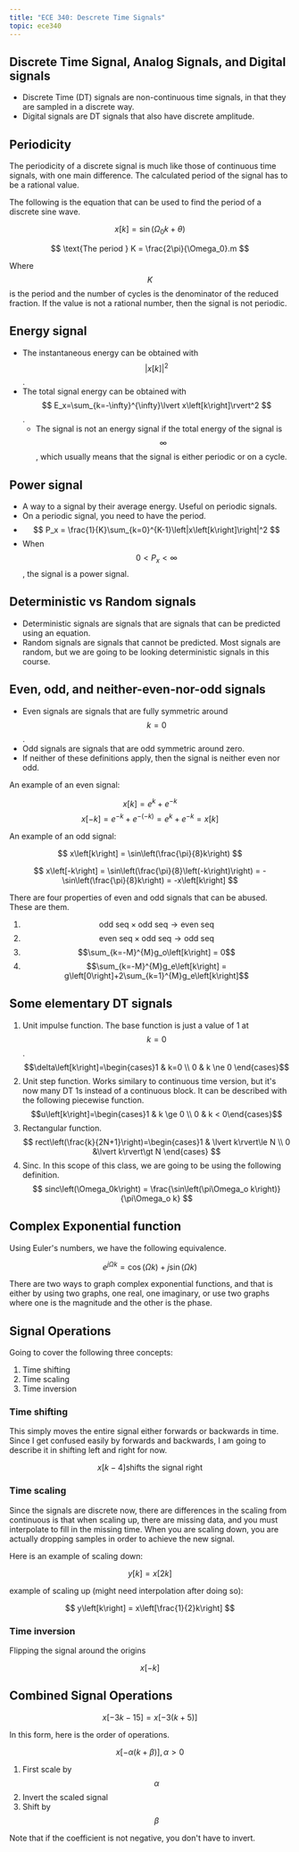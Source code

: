 ```yaml
---
title: "ECE 340: Descrete Time Signals"
topic: ece340
---
```


## Discrete Time Signal, Analog Signals, and Digital signals

- Discrete Time (DT) signals are non-continuous time signals, in that they are sampled in a discrete way.
- Digital signals are DT signals that also have discrete amplitude.

## Periodicity

The periodicity of a discrete signal is much like those of continuous time signals, with one main difference. The calculated period of the signal has to be a rational value.

The following is the equation that can be used to find the period of a discrete sine wave.

$$
x\left[k\right] = \sin\left(\Omega_0k+\theta\right)
$$

$$
\text{The period } K = \frac{2\pi}{\Omega_0}.m
$$

Where $$K$$ is the period and the number of cycles is the denominator of the reduced fraction. If the value is not a rational number, then the signal is not periodic.

## Energy signal

- The instantaneous energy can be obtained with $$ \lvert x\left[k\right]\rvert ^2 $$.
- The total signal energy can be obtained with $$ E_x=\sum_{k=-\infty}^{\infty}\lvert x\left[k\right]\rvert^2 $$.
  - The signal is not an energy signal if the total energy of the signal is $$\infty$$, which usually means that the signal is either periodic or on a cycle.

## Power signal

- A way to a signal by their average energy. Useful on periodic signals.
- On a periodic signal, you need to have the period.
- $$ P_x = \frac{1}{K}\sum_{k=0}^{K-1}\left|x\left[k\right]\right|^2 $$
- When $$0 < P_x < \infty$$, the signal is a power signal.

## Deterministic vs Random signals

- Deterministic signals are signals that are signals that can be predicted using an equation.
- Random signals are signals that cannot be predicted. Most signals are random, but we are going to be looking deterministic signals in this course.

## Even, odd, and neither-even-nor-odd signals

- Even signals are signals that are fully symmetric around $$k=0$$.
- Odd signals are signals that are odd symmetric around zero.
- If neither of these definitions apply, then the signal is neither even nor odd.

An example of an even signal:

$$
x\left[k\right] = e^k+e^{-k}
$$
$$
x\left[-k\right] = e^{-k}+e^{-\left(-k\right) } = e^k+e^{-k} = x\left[k\right]
$$

An example of an odd signal:

$$
x\left[k\right] = \sin\left(\frac{\pi}{8}k\right)
$$

$$
x\left[-k\right] = \sin\left(\frac{\pi}{8}\left(-k\right)\right) = -\sin\left(\frac{\pi}{8}k\right) = -x\left[k\right]
$$

There are four properties of even and odd signals that can be abused. These are them.

1. $$\text{odd seq} \times \text{odd seq} \longrightarrow \text{even seq}$$
2. $$\text{even seq} \times \text{odd seq} \longrightarrow \text{odd seq}$$
3. $$\sum_{k=-M}^{M}g_o\left[k\right] = 0$$
4. $$\sum_{k=-M}^{M}g_e\left[k\right] = g\left[0\right]+2\sum_{k=1}^{M}g_e\left[k\right]$$

## Some elementary DT signals

1. Unit impulse function. The base function is just a value of 1 at $$k=0$$. $$\delta\left[k\right]=\begin{cases}1 & k=0 \\
0 & k \ne 0
\end{cases}$$
2. Unit step function. Works similary to continuous time version, but it's now many DT 1s instead of a continuous block. It can be described with the following piecewise function. $$u\left[k\right]=\begin{cases}1 & k \ge 0 \\
0 & k < 0\end{cases}$$
3. Rectangular function.
$$
rect\left(\frac{k}{2N+1}\right)=\begin{cases}1 & \lvert k\rvert\le N \\
0 &\lvert k\rvert\gt N \end{cases} 
$$
4. Sinc. In this scope of this class, we are going to be using the following definition. $$ sinc\left(\Omega_0k\right) = \frac{\sin\left(\pi\Omega_o k\right)}{\pi\Omega_o k} $$

## Complex Exponential function

Using Euler's numbers, we have the following equivalence.

$$
e^{j\Omega k} = \cos\left(\Omega k\right) + j \sin\left(\Omega k\right)
$$

There are two ways to graph complex exponential functions, and that is either by using two graphs, one real, one imaginary, or use two graphs where one is the magnitude and the other is the phase.

## Signal Operations

Going to cover the following three concepts:

1. Time shifting
2. Time scaling
3. Time inversion

### Time shifting

This simply moves the entire signal either forwards or backwards in time. Since I get confused easily by forwards and backwards, I am going to describe it in shifting left and right for now.

$$
x\left[k-4\right] \text{shifts the signal right}
$$

### Time scaling

Since the signals are discrete now, there are differences in the scaling from continuous is that when scaling up, there are missing data, and you must interpolate to fill in the missing time. When you are scaling down, you are actually dropping samples in order to achieve the new signal.

Here is an example of scaling down:

$$
y\left[k\right] = x\left[2k\right]
$$

example of scaling up (might need interpolation after doing so):

$$
y\left[k\right] = x\left[\frac{1}{2}k\right]
$$

### Time inversion

Flipping the signal around the origins

$$
x\left[-k\right]
$$

## Combined Signal Operations

$$
x\left[-3k-15\right] = x\left[-3\left(k+5\right)\right]
$$

In this form, here is the order of operations.

$$
x\left[-\alpha\left(k+\beta\right)\right], \alpha > 0
$$

1. First scale by $$\alpha$$
2. Invert the scaled signal
3. Shift by $$\beta$$

Note that if the coefficient is not negative, you don't have to invert.
